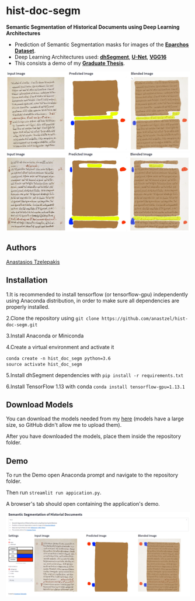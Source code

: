 # hist-doc-segm

**Semantic Segmentation of Historical Documents using Deep Learning Architectures**

* Prediction of Semantic Segmentation masks for images of the **[Eparchos Dataset](https://zenodo.org/record/4095301#.YsV2rHZBzDc)**.
* Deep Learning Architectures used: [**dhSegment**](https://github.com/dhlab-epfl/dhSegment), [**U-Net**](https://github.com/zhixuhao/unet), [**VGG16**](https://github.com/machrisaa/tensorflow-vgg)
* This consists a demo of my [**Graduate Thesis**](https://drive.google.com/file/d/1MoOnG4wPs2h1XBP2vNGyT-Y3iS9OFyBp/view?usp=sharing).

![Demo Screenshot 2](https://github.com/anastzel/hist-doc-segm/blob/main/2.png)
![Demo Screenshot 3](https://github.com/anastzel/hist-doc-segm/blob/main/3.png)

## Authors

[Anastasios Tzelepakis](https://github.com/anastzel)

## Installation

1.It is recommended to install tensorflow (or tensorflow-gpu) independently using Anaconda distribution, in order to make sure all dependencies are properly installed.

2.Clone the repository using ```git clone https://github.com/anastzel/hist-doc-segm.git```

3.Install Anaconda or Miniconda 

4.Create a virtual environment and activate it

```
conda create -n hist_doc_segm python=3.6
source activate hist_doc_segm
```
5.Install dhSegment dependencies with ```pip install -r requirements.txt```

6.Install TensorFlow 1.13 with conda ```conda install tensorflow-gpu=1.13.1```

## Download Models

You can download the models needed from my [here](https://drive.google.com/drive/folders/1ixB7ifTz0YeIFowU_G59eujb5FUfB_7O?usp=share_link) (models have a large size, so GitHub didn't allow me to upload them).

After you have downloaded the models, place them inside the repository folder.

## Demo

To run the Demo open Anaconda prompt and navigate to the repository folder.

Then run ```streamlit run appication.py```.

A browser's tab should open containing the application's demo.

![Demo Screenshot 3](https://github.com/anastzel/hist-doc-segm/blob/main/1.png)
